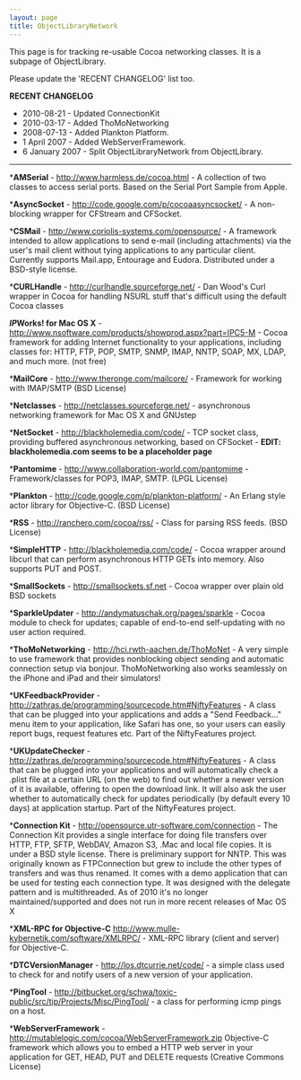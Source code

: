 ```yaml
---
layout: page
title: ObjectLibraryNetwork
---
```




This page is for tracking re-usable Cocoa networking classes. It is a subpage of ObjectLibrary.

Please update the 'RECENT CHANGELOG' list too.

**RECENT CHANGELOG**


* 2010-08-21 - Updated ConnectionKit
* 2010-03-17 - Added ThoMoNetworking
* 2008-07-13 - Added Plankton Platform.
* 1 April 2007 - Added WebServerFramework.
* 6 January 2007 - Split ObjectLibraryNetwork from ObjectLibrary.

----


***AMSerial** - http://www.harmless.de/cocoa.html - A collection of two classes to access serial ports. Based on the Serial Port Sample from Apple.

***AsyncSocket** - http://code.google.com/p/cocoaasyncsocket/ - A non-blocking wrapper for CFStream and CFSocket.

***CSMail** - http://www.coriolis-systems.com/opensource/ - A framework intended to allow applications to send e-mail (including attachments) via the user's mail client without tying applications to any particular client. Currently supports Mail.app, Entourage and Eudora. Distributed under a BSD-style license.

***CURLHandle** - http://curlhandle.sourceforge.net/ - Dan Wood's Curl wrapper in Cocoa for handling NSURL stuff that's difficult using the default Cocoa classes

***IP*Works! for Mac OS X** - http://www.nsoftware.com/products/showprod.aspx?part=IPC5-M - Cocoa framework for adding Internet functionality to your applications, including classes for: HTTP, FTP, POP, SMTP, SNMP, IMAP, NNTP, SOAP, MX, LDAP, and much more. (not free)

***MailCore** - http://www.theronge.com/mailcore/ - Framework for working with IMAP/SMTP (BSD License)

***Netclasses** - http://netclasses.sourceforge.net/ - asynchronous networking framework for Mac OS X and GNUstep

***NetSocket** - http://blackholemedia.com/code/ - TCP socket class, providing buffered asynchronous networking, based on CFSocket - **EDIT: blackholemedia.com seems to be a placeholder page**

***Pantomime** - http://www.collaboration-world.com/pantomime - Framework/classes for POP3, IMAP, SMTP. (LPGL License)

***Plankton** - http://code.google.com/p/plankton-platform/ -  An Erlang style actor library for Objective-C. (BSD License)

***RSS** - http://ranchero.com/cocoa/rss/ - Class for parsing RSS feeds. (BSD License)

***SimpleHTTP** - http://blackholemedia.com/code/ - Cocoa wrapper around libcurl that can perform asynchronous HTTP GETs into memory.  Also supports PUT and POST. 

***SmallSockets** - http://smallsockets.sf.net - Cocoa wrapper over plain old BSD sockets

***SparkleUpdater** - http://andymatuschak.org/pages/sparkle - Cocoa module to check for updates; capable of end-to-end self-updating with no user action required.

***ThoMoNetworking** - http://hci.rwth-aachen.de/ThoMoNet - A very simple to use framework that provides nonblocking object sending and automatic connection setup via bonjour. ThoMoNetworking also works seamlessly on the iPhone and iPad and their simulators!

***UKFeedbackProvider** - http://zathras.de/programming/sourcecode.htm#NiftyFeatures - A class that can be plugged into your applications and adds a "Send Feedback..." menu item to your application, like Safari has one, so your users can easily report bugs, request features etc. Part of the NiftyFeatures project.

***UKUpdateChecker** - http://zathras.de/programming/sourcecode.htm#NiftyFeatures - A class that can be plugged into your applications and will automatically check a .plist file at a certain URL (on the web) to find out whether a newer version of it is available, offering to open the download link. It will also ask the user whether to automatically check for updates periodically (by default every 10 days) at application startup. Part of the NiftyFeatures project.

***Connection Kit** - http://opensource.utr-software.com/connection - The Connection Kit provides a single interface for doing file transfers over HTTP, FTP, SFTP, WebDAV, Amazon S3, .Mac and local file copies. It is under a BSD style license. There is preliminary support for NNTP. This was originally known as FTPConnection but grew to include the other types of transfers and was thus renamed. It comes with a demo application that can be used for testing each connection type. It was designed with the delegate pattern and is multithreaded. As of 2010 it's no longer maintained/supported and does not run in more recent releases of Mac OS X

***XML-RPC for Objective-C** http://www.mulle-kybernetik.com/software/XMLRPC/ - XML-RPC library (client and server) for Objective-C.

***DTCVersionManager** - http://los.dtcurrie.net/code/ - a simple class used to check for and notify users of a new version of your application.

***PingTool** - http://bitbucket.org/schwa/toxic-public/src/tip/Projects/Misc/PingTool/ - a class for performing icmp pings on a host.

***WebServerFramework** - http://mutablelogic.com/cocoa/WebServerFramework.zip Objective-C framework which allows you to embed a HTTP web server in your application for GET, HEAD, PUT and DELETE requests (Creative Commons License)


